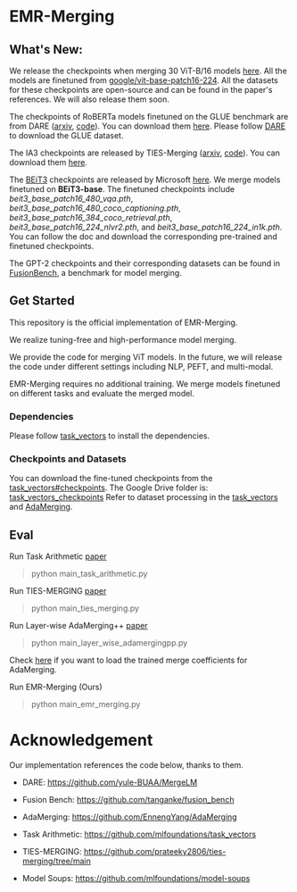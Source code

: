 # EMR-Merging

## What's New:

We release the checkpoints when merging 30 ViT-B/16 models [here](https://drive.google.com/drive/folders/1KZv7RHIuNGzvjaVBJ7zkUxP1tG-4bGlI?usp=sharing). All the models are finetuned from [google/vit-base-patch16-224](https://huggingface.co/google/vit-base-patch16-224). All the datasets for these checkpoints are open-source and can be found in the paper's references. We will also release them soon.

The checkpoints of RoBERTa models finetuned on the GLUE benchmark are from DARE ([arxiv](https://arxiv.org/abs/2311.03099), [code](https://github.com/yule-BUAA/MergeLM)). You can download them [here](https://huggingface.co/vanillaOVO/roberta_base_glue_ckpts). Please follow [DARE](https://github.com/yule-BUAA/MergeLM) to download the GLUE dataset.

The IA3 checkpoints are released by TIES-Merging ([arxiv](https://arxiv.org/abs/2306.01708), [code](https://github.com/prateeky2806/ties-merging/tree/main)). You can download them [here](https://drive.google.com/drive/folders/1V2-SLOgK248TQBMP2i_cEdQnxB2jM2E1?usp=sharing).

The [BEiT3](https://arxiv.org/abs/2208.10442) checkpoints are released by Microsoft [here](https://github.com/microsoft/unilm/tree/master/beit3). We merge models finetuned on **BEiT3-base**. The finetuned checkpoints include *beit3_base_patch16_480_vqa.pth*, *beit3_base_patch16_480_coco_captioning.pth*, *beit3_base_patch16_384_coco_retrieval.pth*, *beit3_base_patch16_224_nlvr2.pth*, and *beit3_base_patch16_224_in1k.pth*. You can follow the doc and download the corresponding pre-trained and finetuned checkpoints.

The GPT-2 checkpoints and their corresponding datasets can be found in [FusionBench](https://github.com/tanganke/fusion_bench), a benchmark for model merging. 

## Get Started

This repository is the official implementation of EMR-Merging.

We realize tuning-free and high-performance model merging.

We provide the code for merging ViT models. In the future, we will release the code under different settings including NLP, PEFT, and multi-modal.

EMR-Merging requires no additional training. We merge models finetuned on different tasks and evaluate the merged model.

### Dependencies

Please follow [task_vectors](https://github.com/mlfoundations/task_vectors) to install the dependencies.

### Checkpoints and Datasets

You can download the fine-tuned checkpoints from the [task_vectors#checkpoints](https://github.com/mlfoundations/task_vectors#checkpoints).
The Google Drive folder is: [task_vectors_checkpoints](https://drive.google.com/drive/folders/1u_Tva6x0p6oxu5Eo0ZZsf-520Cc_3MKw)
Refer to dataset processing in the [task_vectors](https://github.com/mlfoundations/task_vectors) and [AdaMerging](https://github.com/EnnengYang/AdaMerging).



## Eval

Run Task Arithmetic [paper](https://arxiv.org/abs/2212.04089)
> python main_task_arithmetic.py

Run TIES-MERGING [paper](https://arxiv.org/abs/2306.01708)
> python main_ties_merging.py

Run Layer-wise AdaMerging++ [paper](https://arxiv.org/abs/2310.02575)
> python main_layer_wise_adamergingpp.py

Check [here](https://github.com/EnnengYang/AdaMerging) if you want to load the trained merge coefficients for AdaMerging.

Run EMR-Merging (Ours)
> python main_emr_merging.py


# Acknowledgement
Our implementation references the code below, thanks to them.

- DARE: https://github.com/yule-BUAA/MergeLM

- Fusion Bench: https://github.com/tanganke/fusion_bench

- AdaMerging: https://github.com/EnnengYang/AdaMerging

- Task Arithmetic: https://github.com/mlfoundations/task_vectors

- TIES-MERGING: https://github.com/prateeky2806/ties-merging/tree/main

- Model Soups: https://github.com/mlfoundations/model-soups


